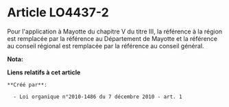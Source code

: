 # Article LO4437-2

Pour l'application à Mayotte du chapitre V du titre III, la référence à la région est remplacée par la référence au
Département de Mayotte et la référence au conseil régional est remplacée par la référence au conseil général.

**Nota:**



**Liens relatifs à cet article**

	**Créé par**:

	  - Loi organique n°2010-1486 du 7 décembre 2010 - art. 1
